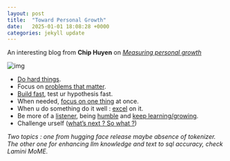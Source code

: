 ```yaml
---
layout: post
title:  "Toward Personal Growth"
date:   2025-01-01 18:08:28 +0000
categories: jekyll update
---
```



An interesting blog from **Chip Huyen** on *[Measuring personal growth](https://huyenchip.com/2024/04/17/personal-growth.html)*

![img](assets/17384544938007.jpg)



* <u>Do hard things</u>.
* Focus on <u>problems that matter</u>. 
* <u>Build fast</u>, test ur hypothesis fast.
* When needed, <u>focus on one thing</u> at once.
* When u do something do it well : <u>excel</u> on it.
* Be more of a <u>listener</u>, being <u>humble</u> and <u>keep learning/growing</u>.
* Challenge urself (<u>what’s next ? So what ?</u>)

*Two topics : one from hugging face release maybe absence of tokenizer. The other one for enhancing llm knowledge and text to sql accuracy, check Lamini MoME.*


